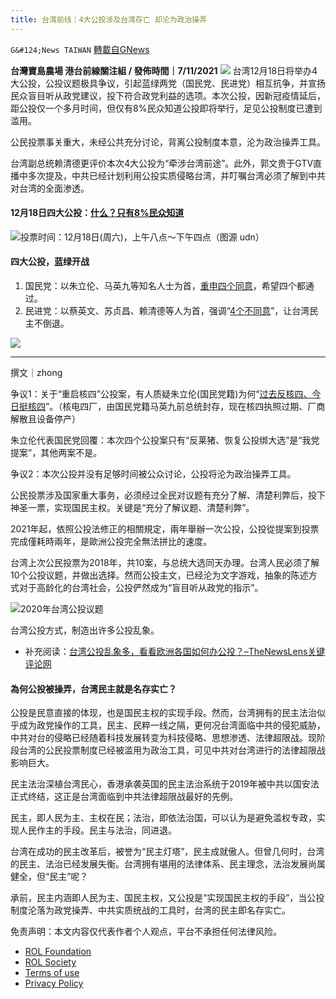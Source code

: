 ```yaml
---
title: 台湾前线｜4大公投涉及台湾存亡 却沦为政治操弄
---
```

`G&#124;News TAIWAN` [轉載自GNews](https://gnews.org/zh-hans/1645858/)

**台灣寶島農場 港台前線關注組 / 發佈時間｜7/11/2021**
![](https://assets.gnews.org/wp-content/uploads/2021/11/photo_2021-11-07-14.32.38.jpeg)
台湾12月18日将举办4大公投，公投议题极具争议，引起蓝绿两党（国民党、民进党）相互抗争，并宣扬民众盲目听从政党建议，投下符合政党利益的选项。本次公投，因新冠疫情延后，距公投仅一个多月时间，但仅有8%民众知道公投即将举行，足见公投制度已遭到滥用。

公民投票事关重大，未经公共充分讨论，背离公投制度本意，沦为政治操弄工具。

台湾副总统赖清德更评价本次4大公投为“牵涉台湾前途”。此外，郭文贵于GTV直播中多次提及，中共已经计划利用公投实质侵略台湾，并叮嘱台湾必须了解到中共对台湾的全面渗透。

#### 12月18日四大公投：[什么？只有8%民众知道](https://newtalk.tw/news/view/2021-11-06/662641)
![](https://assets.gnews.org/wp-content/uploads/2021/11/162363824982740_P11821897.png)投票时间：12月18日(周六)，上午八点～下午四点（图源 udn）
#### 四大公投，蓝绿开战

1. 国民党：以朱立伦、马英九等知名人士为首，[重申四个同意](https://udn.com/news/story/12539/5872518)，希望四个都通过。
2. 民进党：以蔡英文、苏贞昌、赖清德等人为首，强调“[4个不同意](https://udn.com/news/story/12539/5871622)”，让台湾民主不倒退。

![](https://assets.gnews.org/wp-content/uploads/2021/11/港台前線-（TW）.jpg)
* * *

撰文｜zhong

争议1：关于“重启核四”公投案，有人质疑朱立伦(国民党籍)为何“[过去反核四、今日挺核四](https://newtalk.tw/news/view/2021-11-07/662793)”。（核电四厂，由国民党籍马英九前总统封存，现在核四执照过期、厂商解散且设备停产）

朱立伦代表国民党回覆：本次四个公投案只有“反莱猪、恢复公投绑大选”是“我党提案”，其他两案不是。

争议2：本次公投并没有足够时间被公众讨论，公投将沦为政治操弄工具。

公民投票涉及国家重大事务，必须经过全民对议题有充分了解、清楚利弊后，投下神圣一票，实现国民主权。关键是“充分了解议题、清楚利弊”。

2021年起，依照公投法修正的相關規定，兩年舉辦一次公投，公投從提案到投票完成僅耗時兩年，是歐洲公投完全無法拼比的速度。

台湾上次公民投票为2018年，共10案，与总统大选同天办理。台湾人民必须了解10个公投议题，并做出选择。然而公投主文，已经沦为文字游戏，抽象的陈述方式对于高龄化的台湾社会，公投俨然成为“盲目听从政党的指示”。

![](https://assets.gnews.org/wp-content/uploads/2021/11/114058.jpg)2020年台湾公投议题

台湾公投方式，制造出许多公投乱象。

- 补充阅读：[台湾公投乱象多，看看欧洲各国如何办公投？–TheNewsLens关键评论网](https://www.thenewslens.com/article/110199)


#### 為何公投被操弄，台湾民主就是名存实亡？

公投是民意直接的体现，也是国民主权的实现手段。然而，台湾拥有的民主法治似乎成为政党操作的工具，民主、民粹一线之隔，更何况台湾面临中共的侵犯威胁，中共对台的侵略已经随着科技发展转变为科技侵略、思想渗透、法律超限战。现阶段台湾的公民投票制度已经被滥用为政治工具，可见中共对台湾进行的法律超限战影响巨大。

民主法治深植台湾民心，香港承袭英国的民主法治系统于2019年被中共以国安法正式终结，这正是台湾面临到中共法律超限战最好的先例。

民主，即人民为主、主权在民；法治，即依法治国，可以认为是避免滥权专政，实现人民作主的手段。民主与法治，同进退。

台湾在成功的民主改革后，被誉为“民主灯塔”，民主成就傲人。但曾几何时，台湾的民主、法治已经发展失衡。台湾拥有堪用的法律体系、民主理念，法治发展尚属健全，但“民主”呢？

承前，民主内涵即人民为主、国民主权，又公投是“实现国民主权的手段”，当公投制度沦落为政党操弄、中共实质统战的工具时，台湾的民主即名存实亡。

 

免责声明：本文内容仅代表作者个人观点，平台不承担任何法律风险。

- [ROL Foundation](https://rolfoundation.org/)
- [ROL Society](https://rolsociety.org/)
- [Terms of use](https://gnews.org/terms-of-use-3/)
- [Privacy Policy](https://gnews.org/privacy-policy/)
